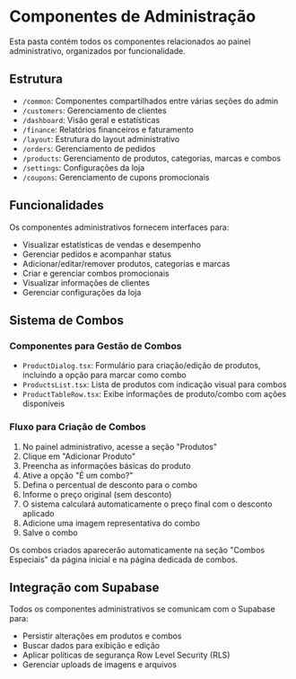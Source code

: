 
# Componentes de Administração

Esta pasta contém todos os componentes relacionados ao painel administrativo, organizados por funcionalidade.

## Estrutura

- `/common`: Componentes compartilhados entre várias seções do admin
- `/customers`: Gerenciamento de clientes
- `/dashboard`: Visão geral e estatísticas
- `/finance`: Relatórios financeiros e faturamento
- `/layout`: Estrutura do layout administrativo
- `/orders`: Gerenciamento de pedidos
- `/products`: Gerenciamento de produtos, categorias, marcas e combos
- `/settings`: Configurações da loja
- `/coupons`: Gerenciamento de cupons promocionais

## Funcionalidades

Os componentes administrativos fornecem interfaces para:
- Visualizar estatísticas de vendas e desempenho
- Gerenciar pedidos e acompanhar status
- Adicionar/editar/remover produtos, categorias e marcas
- Criar e gerenciar combos promocionais
- Visualizar informações de clientes
- Gerenciar configurações da loja

## Sistema de Combos

### Componentes para Gestão de Combos

- `ProductDialog.tsx`: Formulário para criação/edição de produtos, incluindo a opção para marcar como combo
- `ProductsList.tsx`: Lista de produtos com indicação visual para combos
- `ProductTableRow.tsx`: Exibe informações de produto/combo com ações disponíveis

### Fluxo para Criação de Combos

1. No painel administrativo, acesse a seção "Produtos"
2. Clique em "Adicionar Produto"
3. Preencha as informações básicas do produto
4. Ative a opção "É um combo?"
5. Defina o percentual de desconto para o combo
6. Informe o preço original (sem desconto)
7. O sistema calculará automaticamente o preço final com o desconto aplicado
8. Adicione uma imagem representativa do combo
9. Salve o combo

Os combos criados aparecerão automaticamente na seção "Combos Especiais" da página inicial e na página dedicada de combos.

## Integração com Supabase

Todos os componentes administrativos se comunicam com o Supabase para:
- Persistir alterações em produtos e combos
- Buscar dados para exibição e edição
- Aplicar políticas de segurança Row Level Security (RLS)
- Gerenciar uploads de imagens e arquivos

